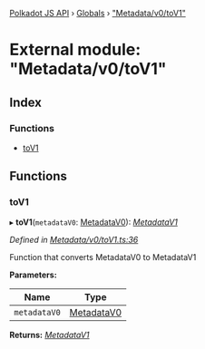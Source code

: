 [Polkadot JS API](../README.md) › [Globals](../globals.md) › ["Metadata/v0/toV1"](_metadata_v0_tov1_.md)

# External module: "Metadata/v0/toV1"

## Index

### Functions

* [toV1](_metadata_v0_tov1_.md#tov1)

## Functions

###  toV1

▸ **toV1**(`metadataV0`: [MetadataV0](../interfaces/_interfaces_metadata_types_.metadatav0.md)): *[MetadataV1](../interfaces/_interfaces_metadata_types_.metadatav1.md)*

*Defined in [Metadata/v0/toV1.ts:36](https://github.com/polkadot-js/api/blob/17a10fb/packages/types/src/Metadata/v0/toV1.ts#L36)*

Function that converts MetadataV0 to MetadataV1

**Parameters:**

Name | Type |
------ | ------ |
`metadataV0` | [MetadataV0](../interfaces/_interfaces_metadata_types_.metadatav0.md) |

**Returns:** *[MetadataV1](../interfaces/_interfaces_metadata_types_.metadatav1.md)*
